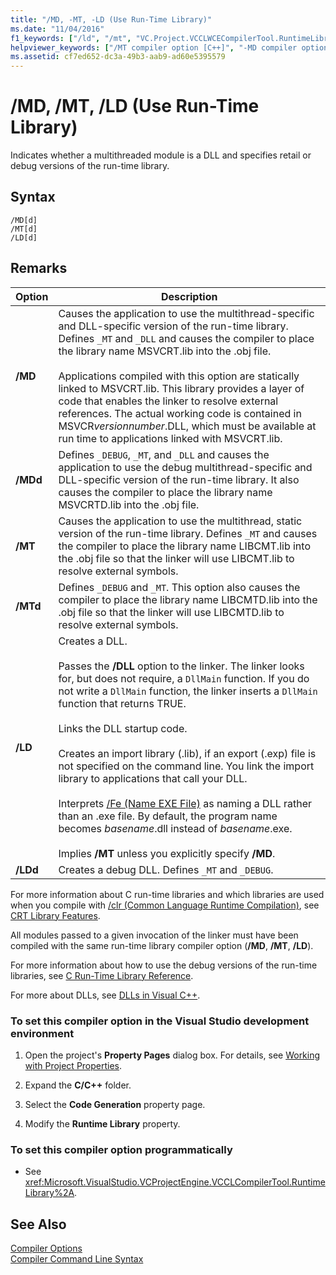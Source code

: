 ```yaml
---
title: "/MD, -MT, -LD (Use Run-Time Library)"
ms.date: "11/04/2016"
f1_keywords: ["/ld", "/mt", "VC.Project.VCCLWCECompilerTool.RuntimeLibrary", "VC.Project.VCCLCompilerTool.RuntimeLibrary", "/md", "/ml"]
helpviewer_keywords: ["/MT compiler option [C++]", "-MD compiler option [C++]", "threading [C++], multithread compiler option", "MSVCRTD.lib", "MSVCRT.lib", "LIBCMT.lib", "MD compiler option [C++]", "/MD compiler option [C++]", "MT compiler option [C++]", "LD compiler option [C++]", "MDd compiler option [C++]", "-MDd compiler option [C++]", "LIBCD.lib", "-MTd compiler option [C++]", "MTd compiler option [C++]", "/MTd compiler option [C++]", "-LD compiler option [C++]", "/MDd compiler option [C++]", "multithread compiler option", "_STATIC_CPPLIB symbol", "LIBC.lib", "/LD compiler option [C++]", "DLLs [C++], compiler options", "LIBCMTD.lib", "-MT compiler option [C++]"]
ms.assetid: cf7ed652-dc3a-49b3-aab9-ad60e5395579
---
```

# /MD, /MT, /LD (Use Run-Time Library)

Indicates whether a multithreaded module is a DLL and specifies retail or debug versions of the run-time library.

## Syntax

```
/MD[d]
/MT[d]
/LD[d]
```

## Remarks

|Option|Description|
|------------|-----------------|
|**/MD**|Causes the application to use the multithread-specific and DLL-specific version of the run-time library. Defines `_MT` and `_DLL` and causes the compiler to place the library name MSVCRT.lib into the .obj file.<br /><br /> Applications compiled with this option are statically linked to MSVCRT.lib. This library provides a layer of code that enables the linker to resolve external references. The actual working code is contained in MSVCR*versionnumber*.DLL, which must be available at run time to applications linked with MSVCRT.lib.|
|**/MDd**|Defines `_DEBUG`, `_MT`, and `_DLL` and causes the application to use the debug multithread-specific and DLL-specific version of the run-time library. It also causes the compiler to place the library name MSVCRTD.lib into the .obj file.|
|**/MT**|Causes the application to use the multithread, static version of the run-time library. Defines `_MT` and causes the compiler to place the library name LIBCMT.lib into the .obj file so that the linker will use LIBCMT.lib to resolve external symbols.|
|**/MTd**|Defines `_DEBUG` and `_MT`. This option also causes the compiler to place the library name LIBCMTD.lib into the .obj file so that the linker will use LIBCMTD.lib to resolve external symbols.|
|**/LD**|Creates a DLL.<br /><br /> Passes the **/DLL** option to the linker. The linker looks for, but does not require, a `DllMain` function. If you do not write a `DllMain` function, the linker inserts a `DllMain` function that returns TRUE.<br /><br /> Links the DLL startup code.<br /><br /> Creates an import library (.lib), if an export (.exp) file is not specified on the command line. You link the import library to applications that call your DLL.<br /><br /> Interprets [/Fe (Name EXE File)](fe-name-exe-file.md) as naming a DLL rather than an .exe file. By default, the program name becomes *basename*.dll instead of *basename*.exe.<br /><br /> Implies **/MT** unless you explicitly specify **/MD**.|
|**/LDd**|Creates a debug DLL. Defines `_MT` and `_DEBUG`.|

For more information about C run-time libraries and which libraries are used when you compile with [/clr (Common Language Runtime Compilation)](clr-common-language-runtime-compilation.md), see [CRT Library Features](../../c-runtime-library/crt-library-features.md).

All modules passed to a given invocation of the linker must have been compiled with the same run-time library compiler option (**/MD**, **/MT**, **/LD**).

For more information about how to use the debug versions of the run-time libraries, see [C Run-Time Library Reference](../../c-runtime-library/c-run-time-library-reference.md).

For more about DLLs, see [DLLs in Visual C++](../../build/dlls-in-visual-cpp.md).

### To set this compiler option in the Visual Studio development environment

1. Open the project's **Property Pages** dialog box. For details, see [Working with Project Properties](../working-with-project-properties.md).

1. Expand the **C/C++** folder.

1. Select the **Code Generation** property page.

1. Modify the **Runtime Library** property.

### To set this compiler option programmatically

- See <xref:Microsoft.VisualStudio.VCProjectEngine.VCCLCompilerTool.RuntimeLibrary%2A>.

## See Also

[Compiler Options](compiler-options.md)<br/>
[Compiler Command Line Syntax](../compiler-command-line-syntax.md)